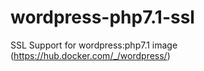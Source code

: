 # wordpress-php7.1-ssl
SSL Support for wordpress:php7.1 image (https://hub.docker.com/_/wordpress/)

